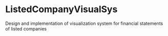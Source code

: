 # ListedCompanyVisualSys
Design and implementation of visualization system for financial statements of listed companies
